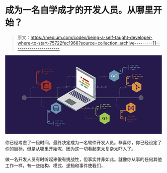 # 成为一名自学成才的开发人员。从哪里开始？

> 原文：<https://medium.com/codex/being-a-self-taught-developer-where-to-start-75722fec1968?source=collection_archive---------11----------------------->

![](img/04df9889ad418b581ea161965b3fa9e6.png)

你已经考虑了一段时间，最终决定成为一名软件开发人员。恭喜你，你已经设定了你的目标，但是从哪里开始呢，因为这一切看起来太复杂太吓人了。

做一名开发人员有时听起来很有挑战性，但事实并非如此。就像你从事的任何其他工作一样，有一些结构、模式、逻辑和事件使我们…